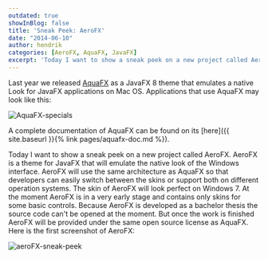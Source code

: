 ```yaml
---
outdated: true
showInBlog: false
title: 'Sneak Peek: AeroFX'
date: "2014-06-10"
author: hendrik
categories: [AeroFX, AquaFX, JavaFX]
excerpt: 'Today I want to show a sneak peek on a new project called AeroFX. AeroFX is a theme for JavaFX that will emulate the native look of the Windows interface.'
---
```

Last year we released [AquaFX](http://aquafx-project.com/index.html) as a JavaFX 8 theme that emulates a native Look for JavaFX applications on Mac OS. Applications that use AquaFX may look like this:

![AquaFX-specials](/posts/guigarage-legacy/AquaFX-specials-300x288.png)

A complete documentation of AquaFX can be found on its [here]({{ site.baseurl }}{% link pages/aquafx-doc.md %}).

Today I want to show a sneak peek on a new project called AeroFX. AeroFX is a theme for JavaFX that will emulate the native look of the Windows interface. AeroFX will use the same architecture as AquaFX so that developers can easily switch between the skins or support both on different operation systems. The skin of AeroFX will look perfect on Windows 7. At the moment AeroFX is in a very early stage and contains only skins for some basic controls. Because AeroFX is developed as a bachelor thesis the source code can't be opened at the moment. But once the work is finished AeroFX will be provided under the same open source license as AquaFX. Here is the first screenshot of AeroFX:

![aeroFX-sneak-peek](/posts/guigarage-legacy/aeroFX-sneak-peek.png)
